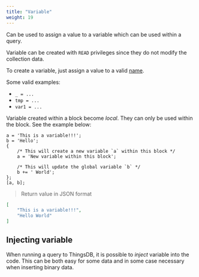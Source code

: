 ```yaml
---
title: "Variable"
weight: 19
---
```


Can be used to assign a value to a variable which can be used within a query.

Variable can be created with `READ` privileges since they do not modify
the collection data.

To create a variable, just assign a value to a valid [name](../names).

Some valid examples:

- `_ = ...`
- `tmp = ...`
- `var1 = ...`

Variable created within a block become *local*. They can only be used within the block. See the example below:

```thingsdb,json_response
a = 'This is a variable!!!';
b = 'Hello';
{
    /* This will create a new variable `a` within this block */
    a = 'New variable within this block';

    /* This will update the global variable `b` */
    b += ' World';
};
[a, b];
```

> Return value in JSON format

```json
[
    "This is a variable!!!",
    "Hello World"
]
```

## Injecting variable

When running a query to ThingsDB, it is possible to *inject* variable into the code.
This can be both easy for some data and in some case necessary when inserting binary data.

